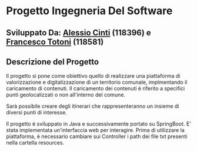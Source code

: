 # Progetto Ingegneria Del Software
## Sviluppato Da: [Alessio Cinti](https://github.com/alessiocinti) (118396) e [Francesco Totoni](https://github.com/totoni-francesco) (118581)
## Descrizione del Progetto

Il progetto si pone come obiettivo quello di realizzare una piattaforma di valorizzazione e digitalizzazione di un territorio comunale, implmentando il caricamento di contenuti.
Il caricamento dei contenuti è riferito a specifici punti geolocalizzati o non all'interno del comune.

Sarà possibile creare degli itinerari che rappresenteranno un insieme di diversi punti di interesse.

Il progetto è sviluppato in Java e successivamente portato su SpringBoot.
E' stata implementata un'interfaccia web per interagire.
Prima di utilizzare la piattaforma, è necessario cambiare sui Controller i path dei file txt presenti nella cartella resources.
